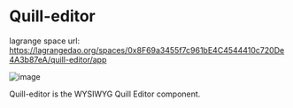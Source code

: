 # Quill-editor

lagrange space url: https://lagrangedao.org/spaces/0x8F69a3455f7c961bE4C4544410c720De4A3b87eA/quill-editor/app

![image](https://github.com/DDUPA/awesome-swanchain/assets/108317289/8c3b8091-3b4a-4ee4-bc7f-04aae191c5c4)


Quill-editor is the WYSIWYG Quill Editor component.
